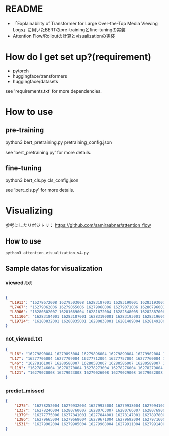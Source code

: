 # README #
* 「Explainability of Transformer for Large Over-the-Top Media Viewing Logs」に用いたBERTのpre-trainingとfine-tuningの実装
* Attention Flow/Rolloutの計算とvisualizationの実装

# How do I get set up?(requirement)
* pytorch
* huggingface/transformers
* huggingface/datasets

see 'requirements.txt' for more dependencies.

# How to use

## pre-training
python3 bert_pretraining.py pretraining_config.json

see 'bert_pretraining.py' for more details.

## fine-tuning
python3 bert_cls.py cls_config.json

see 'bert_cls.py' for more details.

# Visualizing
参考にしたリポジトリ： https://github.com/samiraabnar/attention_flow

## How to use
```python3 attention_visualization_v4.py```

## Sample datas for visualization

### viewed.txt
```json

{
  "L1913": "16278672008 16279503008 16283187001 16283190001 16283193001 16283196001 16283199001 16283202001 16283205001 16283208001 16283211001 16283214001 16283217001 16283220001 16283223001 16283226001 16283229001 16283232001 16283235001 16283238001 16283241001 16283244001 16283247001 16283250001 16283253001 16283256001 16283259001 16283262001 16283265001",
  "L7467": "16279062006 16279065006 16279068006 16279071006 16280796001 16280799001 16280802001 16280805001 16280808001 16280811001 16280814001 16280817001 16280820001 16280823001 16280826001 16280829001 16280832001 16280835001 16280838001 16280862001 16280865001 16280871001 16280874001",
  "L8906": "16280802007 16281669004 16281672004 16282548005 16282887006 16282890006 16282893004 16282896004 16282899004 16282902004 16282905004 16282908004 16282911004 16283046006 16283163001 16283166001 16283169001 16283172001 16283175001 16283178001 16283181001 16283184001 16283187001 16283190001 16283193001",
  "L11106": "16283184001 16283187001 16283190001 16283193001 16283196001 16283199001 16283202001 16283205001 16283208001 16283211001 16283214001 16283217001 16283220001 16283223001 16283226001 16283229001 16283232001 16283235001 16283238001 16283241001 16283244001 16283247001 16283250001 16283253001 16283256001 16283259001 16283262001",
  "L19724": "16280832001 16280835001 16280838001 16281489004 16281492004 16283046001 16283055001 16283058001 16283061001 16283064001 16283067001 16283091004 16283094004 16283097004 16283103001 16283106001 16283109001 16283112001 16283115001 16283124001 16283127001"
}
```

### not_viewed.txt
```json
{
  "L16": "16279890004 16279893004 16279896004 16279899004 16279902004 16279905004 16279908004 16279911004 16279914004 16279917004 16279920004 16279923004 16279926004 16279929004 16279932004 16279935004 16279938004 16279941004 16279944004 16279947004 16279950004 16279953004 16279956004 16279959004 16279962004 16279965004 16279968004 16279971004",
  "L17": "16277706004 16277709004 16277712004 16277757004 16277760004 16277763004 16277772004 16279362004 16279365004 16279368004 16279380004 16279383004 16279386004 16279389004 16279842004 16281576004 16281579004 16281582004 16281585004 16281618004 16281621004 16281624004 16281627004 16281630004 16281633004 16281636004 16281639004 16282434006",
  "L46": "16279161007 16280580007 16280583007 16280586007 16280589007 16280592007 16280595007 16280598007 16280601007 16280604007 16280607007 16280610007 16280649007 16280652007 16280655007 16280658007 16280661007 16280664007 16280685007 16280688007 16280691007 16280694007 16280697007 16280871007 16280874007 16280877007 16280880007 16280883007 16280886007",
  "L119": "16278246004 16278270004 16278273004 16278276004 16278279004 16279020008 16279023008 16279026008 16279029008 16279032008 16279035008 16279038008 16279041008 16279044008 16279047008 16279050008 16279053008 16279056008 16279059008 16279062008 16279065008 16279068008 16279071008 16279074008 16279077008 16279080008 16279083008 16281657006 16281702006",
  "L121": "16279020008 16279023008 16279026008 16279029008 16279032008 16279035008 16279038008 16279041008 16279044008 16279047008 16279050008 16279053008 16279056008 16279059008 16279062008 16279065008 16279068008 16279071008 16279074008 16279077008 16279080008 16279083008 16281657006 16281702006",
}
```

### predict_missed

```json
{
    "L275": "16278252004 16279932004 16279935004 16279938004 16279941004 16279944004 16279947004 16279950004 16279953004 16279956004 16279959004 16279962004 16279965004 16279968004 16279971004 16279974004 16279977004 16279980004 16280832001 16280835001 16280838001 16280850001 16280853001 16280856001 16280859001 16281168008 16281174008 16281180008 16281183008",
    "L337": "16278246004 16280760007 16280763007 16280766007 16280769007 16280772007 16280775007 16280778007 16280781007 16280784007 16280787007 16280790007 16280793007 16280796007 16280799007 16280850007 16280853007 16280856007 16280862007 16280865007 16280868007 16280871007 16280874007 16280877007 16280880007 16280883007 16280886007 16280889007 16283256006",
    "L379": "16277775006 16277841001 16277844001 16278147001 16278978004 16278981004 16279983005 16279986005 16282860004 16282863004 16282866004 16282869004 16282872004 16282875004 16282878004 16282881004 16282884004 16282887004 16282890004 16282893004 16282896004 16282899004 16283031004 16283034004 16283046008",
    "L386": "16279665004 16279668004 16279671004 16279692004 16279716004 16279719004 16279725004 16279734004 16279746004 16279749004 16279767004 16281372004 16281375004 16281378004 16281381004 16281384004 16281387004 16281390004 16281393004 16281396004 16281399004 16281402004 16281405004 16281408004 16281411004 16281414004 16281417004 16281420004 16281423004",
    "L531": "16279902004 16279905004 16279908004 16279911004 16279914004 16279917004 16279920004 16279923004 16279926004 16279929004 16279932004 16279935004 16279938004 16279941004 16279944004 16279947004 16279950004 16279953004 16279956004 16279959004 16279962004 16279965004 16279968004 16279971004 16279974004 16279977004",
}
```
